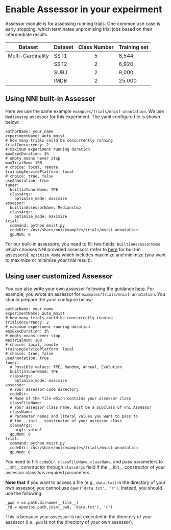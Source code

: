**Enable Assessor in your expeirment**
===
Assessor module is for assessing running trials. One common use case is early stopping, which terminates unpromising trial jobs based on their intermediate results.

<p align="center">


| Dataset           | Dataset | Class Number | Training set |
|-------------------|---------|:--------------:|--------------|
| Multi-Cardinality | SST1    | 5 |     8,544    |
|                   | SST2    | 2            | 6,920        |
|                   | SUBJ    | 2            | 9,000        |
|                   | IMDB    | 2            | 25,000       |

</p>

## Using NNI built-in Assessor
Here we use the same example `examples/trials/mnist-annotation`. We use `Medianstop` assessor for this experiment. The yaml configure file is shown below:
```
authorName: your_name
experimentName: auto_mnist
# how many trials could be concurrently running
trialConcurrency: 2
# maximum experiment running duration
maxExecDuration: 3h
# empty means never stop
maxTrialNum: 100
# choice: local, remote  
trainingServicePlatform: local
# choice: true, false  
useAnnotation: true
tuner:
  builtinTunerName: TPE
  classArgs:
    optimize_mode: maximize
assessor:
  builtinAssessorName: Medianstop
  classArgs:
    optimize_mode: maximize
trial:
  command: python mnist.py
  codeDir: /usr/share/nni/examples/trials/mnist-annotation
  gpuNum: 0
```
For our built-in assessors, you need to fill two fields: `builtinAssessorName` which chooses NNI provided assessors (refer to [here]() for built-in assessors), `optimize_mode` which includes maximize and minimize (you want to maximize or minimize your trial result).

## Using user customized Assessor
You can also write your own assessor following the guidance [here](). For example, you wrote an assessor for `examples/trials/mnist-annotation`. You should prepare the yaml configure below:
```
authorName: your_name
experimentName: auto_mnist
# how many trials could be concurrently running
trialConcurrency: 2
# maximum experiment running duration
maxExecDuration: 3h
# empty means never stop
maxTrialNum: 100
# choice: local, remote  
trainingServicePlatform: local
# choice: true, false  
useAnnotation: true
tuner:
  # Possible values: TPE, Random, Anneal, Evolution
  builtinTunerName: TPE
  classArgs:
    optimize_mode: maximize
assessor:
  # Your assessor code directory
  codeDir: 
  # Name of the file which contains your assessor class
  classFileName: 
  # Your assessor class name, must be a subclass of nni.Assessor
  className: 
  # Parameter names and literal values you want to pass to
  # the __init__ constructor of your assessor class
  classArgs:
    arg1: value1
  gpuNum: 0
trial:
  command: python mnist.py
  codeDir: /usr/share/nni/examples/trials/mnist-annotation
  gpuNum: 0
```
You need to fill: `codeDir`, `classFileName`, `className`, and pass parameters to \_\_init__ constructor through `classArgs` field if the \_\_init__ constructor of your assessor class has required parameters.

**Note that** if you want to access a file (e.g., ```data.txt```) in the directory of your own assessor, you cannot use ```open('data.txt', 'r')```. Instead, you should use the following:
```
_pwd = os.path.dirname(__file__)
_fd = open(os.path.join(_pwd, 'data.txt'), 'r')
```
This is because your assessor is not executed in the directory of your assessor (i.e., ```pwd``` is not the directory of your own assessor).